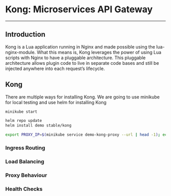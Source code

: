 # Kong: Microservices API Gateway
---

## Introduction

Kong is a Lua application running in Nginx and made possible using the lua-nginx-module. What this means is, Kong leverages the power of using Lua scripts with Nginx to have a pluggable architecture. This pluggable architecture allows plugin code to live in separate code bases and still be injected anywhere into each request’s lifecycle.

## Kong
There are multiple ways for installing Kong. We are going to use minikube for local testing and use helm for installing Kong

```bash
minikube start

helm repo update
helm install demo stable/kong

export PROXY_IP=$(minikube service demo-kong-proxy --url | head -1); echo $PROXY_IP
```

### Ingress Routing


### Load Balancing
### Proxy Behaviour
### Health Checks
